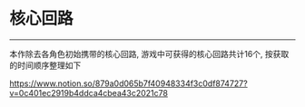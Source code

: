 # 核心回路

---

本作除去各角色初始携带的核心回路, 游戏中可获得的核心回路共计16个, 按获取的时间顺序整理如下

https://www.notion.so/879a0d065b7f40948334f3c0df874727?v=0c401ec2919b4ddca4cbea43c2021c78
